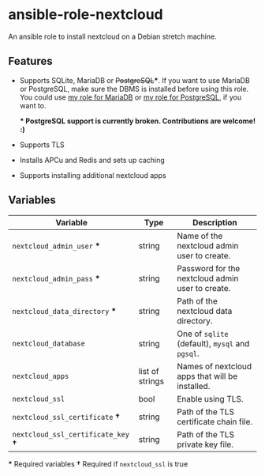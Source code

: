 # ansible-role-nextcloud #

An ansible role to install nextcloud on a Debian stretch machine.

## Features ##

- Supports SQLite, MariaDB or ~~PostgreSQL~~__\*__. If you want to use MariaDB or
  PostgreSQL, make sure the DBMS is installed before using this role.
  You could use [my role for MariaDB](https://github.com/CruzR/ansible-role-mariadb)
  or [my role for PostgreSQL](https://github.com/CruzR/ansible-role-postgres),
  if you want to.

  __\* PostgreSQL support is currently broken. Contributions are welcome! :)__
- Supports TLS
- Installs APCu and Redis and sets up caching
- Supports installing additional nextcloud apps

## Variables ##

| Variable                              | Type            | Description                                      |
|---------------------------------------|-----------------|--------------------------------------------------|
| `nextcloud_admin_user` __\*__         | string          | Name of the nextcloud admin user to create.      |
| `nextcloud_admin_pass` __\*__         | string          | Password for the nextcloud admin user to create. |
| `nextcloud_data_directory` __\*__     | string          | Path of the nextcloud data directory.            |
| `nextcloud_database`                  | string          | One of `sqlite` (default), `mysql` and `pgsql`.  |
| `nextcloud_apps`                      | list of strings | Names of nextcloud apps that will be installed.  |
| `nextcloud_ssl`                       | bool            | Enable using TLS.                                |
| `nextcloud_ssl_certificate` __†__     | string          | Path of the TLS certificate chain file.          |
| `nextcloud_ssl_certificate_key` __†__ | string          | Path of the TLS private key file.                |

__\*__ Required variables
__†__ Required if `nextcloud_ssl` is true
